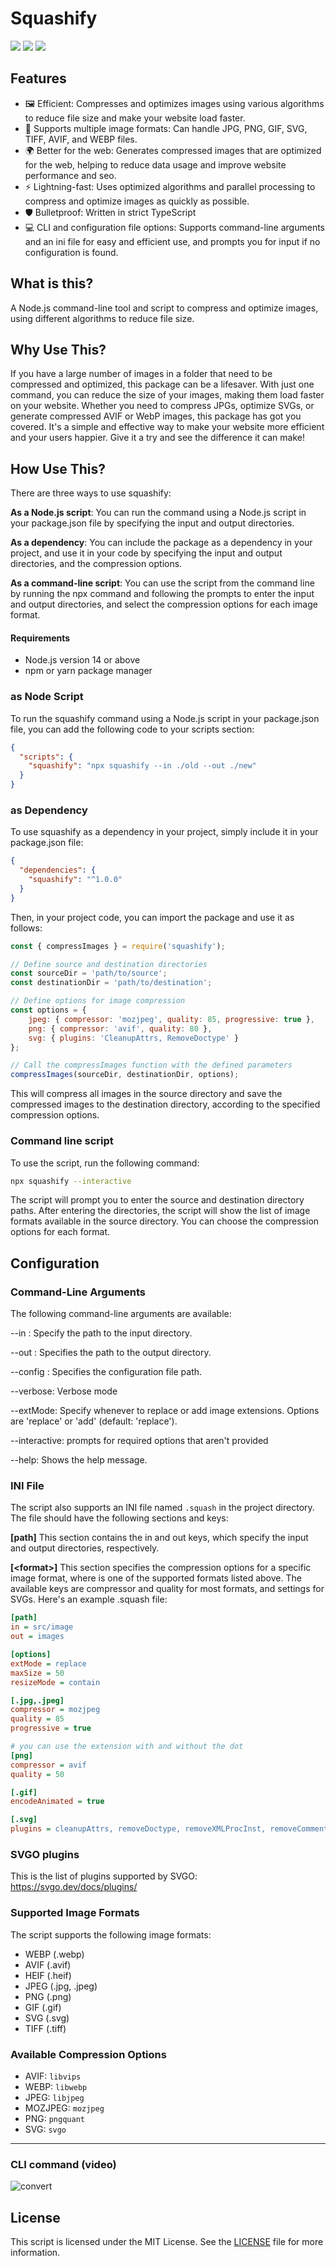 # Squashify 
[![](https://img.shields.io/npm/v/squashify.svg?label=npm%20version)](https://www.npmjs.com/package/squashify)
[![](https://img.shields.io/npm/l/squashify)](https://github.com/wp-blocks/squashify?tab=GPL-3.0-1-ov-file#readme)
[![](https://github.com/wp-blocks/squashify/actions/workflows/node.js.yml/badge.svg)](https://github.com/wp-blocks/squashify/actions/workflows/node.js.yml)

## Features
- 🖼️ Efficient: Compresses and optimizes images using various algorithms to reduce file size and make your website load faster.
- 🔄 Supports multiple image formats: Can handle JPG, PNG, GIF, SVG, TIFF, AVIF, and WEBP files.
- 🌍 Better for the web: Generates compressed images that are optimized for the web, helping to reduce data usage and improve website performance and seo.
- ⚡️ Lightning-fast: Uses optimized algorithms and parallel processing to compress and optimize images as quickly as possible.
- 🛡️ Bulletproof: Written in strict TypeScript
- 💻 CLI and configuration file options: Supports command-line arguments and an ini file for easy and efficient use, and prompts you for input if no configuration is found.

## What is this?
A Node.js command-line tool and script to compress and optimize images, using different algorithms to reduce file size.

## Why Use This?
If you have a large number of images in a folder that need to be compressed and optimized, this package can be a lifesaver. With just one command, you can reduce the size of your images, making them load faster on your website. Whether you need to compress JPGs, optimize SVGs, or generate compressed AVIF or WebP images, this package has got you covered. It's a simple and effective way to make your website more efficient and your users happier. Give it a try and see the difference it can make!

## How Use This?
There are three ways to use squashify:

**As a Node.js script**: You can run the command using a Node.js script in your package.json file by specifying the input and output directories.

**As a dependency**: You can include the package as a dependency in your project, and use it in your code by specifying the input and output directories, and the compression options.

**As a command-line script**: You can use the script from the command line by running the npx command and following the prompts to enter the input and output directories, and select the compression options for each image format.

#### Requirements
- Node.js version 14 or above
- npm or yarn package manager

### as Node Script

To run the squashify command using a Node.js script in your package.json file, you can add the following code to your scripts section:

```json
{
  "scripts": {
    "squashify": "npx squashify --in ./old --out ./new"
  }
}
```

### as Dependency

To use squashify as a dependency in your project, simply include it in your package.json file:

```json
{
  "dependencies": {
    "squashify": "^1.0.0"
  }
}
```
Then, in your project code, you can import the package and use it as follows:

```js
const { compressImages } = require('squashify');

// Define source and destination directories
const sourceDir = 'path/to/source';
const destinationDir = 'path/to/destination';

// Define options for image compression
const options = {
	jpeg: { compressor: 'mozjpeg', quality: 85, progressive: true },
	png: { compressor: 'avif', quality: 80 },
	svg: { plugins: 'CleanupAttrs, RemoveDoctype' }
};

// Call the compressImages function with the defined parameters
compressImages(sourceDir, destinationDir, options);
```

This will compress all images in the source directory and save the compressed images to the destination directory, according to the specified compression options.

### Command line script 

To use the script, run the following command:

```bash
npx squashify --interactive
```

The script will prompt you to enter the source and destination directory paths. After entering the directories, the script will show the list of image formats available in the source directory. You can choose the compression options for each format.

## Configuration

### Command-Line Arguments
The following command-line arguments are available:

--in <path>: Specify the path to the input directory.

--out <path>: Specifies the path to the output directory.

--config <path>: Specifies the configuration file path.

--verbose: Verbose mode

--extMode: Specify whenever to replace or add image extensions. Options are 'replace' or 'add' (default: 'replace').

--interactive: prompts for required options that aren't provided 

--help: Shows the help message.

### INI File
The script also supports an INI file named `.squash` in the project directory. The file should have the following sections and keys:

**\[path\]** This section contains the in and out keys, which specify the input and output directories, respectively.

**\[\<format\>\]** This section specifies the compression options for a specific image format, where <format> is one of the supported formats listed above. The available keys are compressor and quality for most formats, and settings for SVGs.
Here's an example .squash file:

```ini
[path]
in = src/image
out = images

[options]
extMode = replace
maxSize = 50
resizeMode = contain

[.jpg,.jpeg]
compressor = mozjpeg
quality = 85
progressive = true

# you can use the extension with and without the dot
[png] 
compressor = avif
quality = 50

[.gif]
encodeAnimated = true

[.svg]
plugins = cleanupAttrs, removeDoctype, removeXMLProcInst, removeComments, removeMetadata, removeXMLNS, removeEditorsNSData, removeTitle, removeDesc, removeUselessDefs, removeEmptyAttrs, removeHiddenElems, removeEmptyContainers, removeEmptyText, removeUnusedNS, convertShapeToPath, sortAttrs, mergePaths, sortDefsChildren, removeDimensions, removeStyleElement, removeScriptElement, inlineStyles, removeViewBox, removeElementsByAttr, cleanupIDs, convertColors, removeRasterImages, removeUselessStrokeAndFill, removeNonInheritableGroupAttrs,
```
### SVGO plugins

This is the list of plugins supported by SVGO:
https://svgo.dev/docs/plugins/

### Supported Image Formats

The script supports the following image formats:

- WEBP (.webp)
- AVIF (.avif)
- HEIF (.heif)
- JPEG (.jpg, .jpeg)
- PNG (.png)
- GIF (.gif)
- SVG (.svg)
- TIFF (.tiff)

### Available Compression Options

- AVIF: `libvips`
- WEBP: `libwebp`
- JPEG: `libjpeg`
- MOZJPEG: `mozjpeg`
- PNG: `pngquant`
- SVG: `svgo`

---

### CLI command (video)

![convert](https://github.com/wp-blocks/squashify/assets/8550908/40f6c1a2-937c-4b05-ad04-cf07bb317d94)


## License

This script is licensed under the MIT License. See the [LICENSE](https://github.com/wp-blocks/squashify/blob/master/LICENSE) file for more information.
